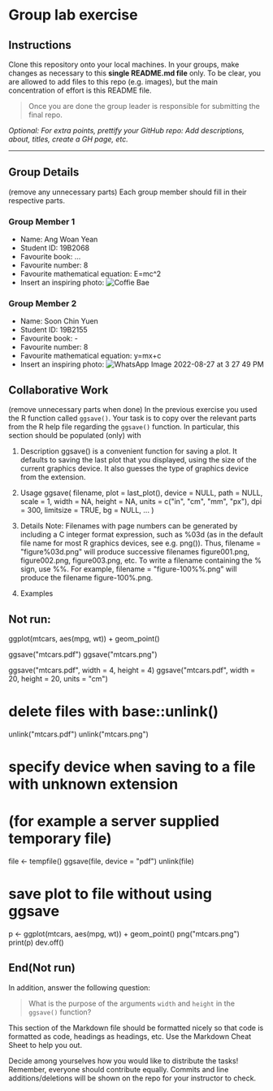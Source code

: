 # Group lab exercise

## Instructions

Clone this repository onto your local machines. 
In your groups, make changes as necessary to this **single README.md file** only. 
To be clear, you are allowed to add files to this repo (e.g. images), but the main concentration of effort is this README file.

> Once you are done the group leader is responsible for submitting the final repo.

*Optional: For extra points, prettify your GitHub repo: Add descriptions, about, titles, create a GH page, etc.*

--------------------------------------------------------------------------------

## Group Details

(remove any unnecessary parts)
Each group member should fill in their respective parts.

### Group Member 1

- Name: Ang Woan Yean
- Student ID: 19B2068
- Favourite book: ...
- Favourite number: 8
- Favourite mathematical equation: E=mc^2
- Insert an inspiring photo: ![Coffie Bae](https://user-images.githubusercontent.com/110547502/187019987-790ce9be-1950-42f8-ad37-19e2051844d8.jpeg)

### Group Member 2

- Name: Soon Chin Yuen
- Student ID: 19B2155
- Favourite book: -
- Favourite number: 8
- Favourite mathematical equation: y=mx+c
- Insert an inspiring photo: ![WhatsApp Image 2022-08-27 at 3 27 49 PM](https://user-images.githubusercontent.com/110475079/187020045-4f32de43-22ea-487b-8f6a-fc51c82bf888.jpeg)


## Collaborative Work

(remove unnecessary parts when done)
In the previous exercise you used the R function called `ggsave()`. 
Your task is to copy over the relevant parts from the R help file regarding the `ggsave()` function.
In particular, this section should be populated (only) with 

1. Description 
ggsave() is a convenient function for saving a plot. It defaults to saving the last plot that you displayed, using the size of the current graphics device. It also guesses the type of graphics device from the extension.

2. Usage
ggsave(
  filename,
  plot = last_plot(),
  device = NULL,
  path = NULL,
  scale = 1,
  width = NA,
  height = NA,
  units = c("in", "cm", "mm", "px"),
  dpi = 300,
  limitsize = TRUE,
  bg = NULL,
  ...
)
3. Details
Note: Filenames with page numbers can be generated by including a C integer format expression, such as ⁠%03d⁠ (as in the default file name for most R graphics devices, see e.g. png()). Thus, filename = "figure%03d.png" will produce successive filenames figure001.png, figure002.png, figure003.png, etc. To write a filename containing the ⁠%⁠ sign, use %%. For example, filename = "figure-100%%.png" will produce the filename ⁠figure-100%.png⁠.


4. Examples
## Not run: 
ggplot(mtcars, aes(mpg, wt)) +
  geom_point()

ggsave("mtcars.pdf")
ggsave("mtcars.png")

ggsave("mtcars.pdf", width = 4, height = 4)
ggsave("mtcars.pdf", width = 20, height = 20, units = "cm")

# delete files with base::unlink()
unlink("mtcars.pdf")
unlink("mtcars.png")

# specify device when saving to a file with unknown extension
# (for example a server supplied temporary file)
file <- tempfile()
ggsave(file, device = "pdf")
unlink(file)

# save plot to file without using ggsave
p <-
  ggplot(mtcars, aes(mpg, wt)) +
  geom_point()
png("mtcars.png")
print(p)
dev.off()


## End(Not run)

In addition, answer the following question:

> What is the purpose of the arguments `width` and `height` in the `ggsave()` function?

This section of the Markdown file should be formatted nicely so that code is formatted as code, headings as headings, etc. Use the Markdown Cheat Sheet to help you out.

Decide among yourselves how you would like to distribute the tasks! Remember, everyone should contribute equally. Commits and line additions/deletions will be shown on the repo for your instructor to check.





